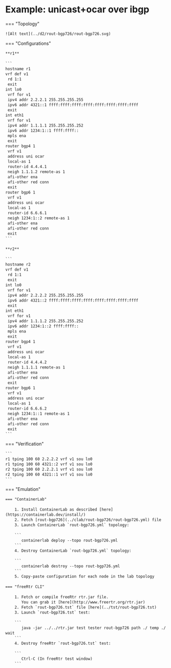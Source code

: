 # Example: unicast+ocar over ibgp

=== "Topology"

    ![Alt text](../d2/rout-bgp726/rout-bgp726.svg)

=== "Configurations"

    **r1**

    ```
    hostname r1
    vrf def v1
     rd 1:1
     exit
    int lo0
     vrf for v1
     ipv4 addr 2.2.2.1 255.255.255.255
     ipv6 addr 4321::1 ffff:ffff:ffff:ffff:ffff:ffff:ffff:ffff
     exit
    int eth1
     vrf for v1
     ipv4 addr 1.1.1.1 255.255.255.252
     ipv6 addr 1234:1::1 ffff:ffff::
     mpls ena
     exit
    router bgp4 1
     vrf v1
     address uni ocar
     local-as 1
     router-id 4.4.4.1
     neigh 1.1.1.2 remote-as 1
     afi-other ena
     afi-other red conn
     exit
    router bgp6 1
     vrf v1
     address uni ocar
     local-as 1
     router-id 6.6.6.1
     neigh 1234:1::2 remote-as 1
     afi-other ena
     afi-other red conn
     exit
    ```

    **r2**

    ```
    hostname r2
    vrf def v1
     rd 1:1
     exit
    int lo0
     vrf for v1
     ipv4 addr 2.2.2.2 255.255.255.255
     ipv6 addr 4321::2 ffff:ffff:ffff:ffff:ffff:ffff:ffff:ffff
     exit
    int eth1
     vrf for v1
     ipv4 addr 1.1.1.2 255.255.255.252
     ipv6 addr 1234:1::2 ffff:ffff::
     mpls ena
     exit
    router bgp4 1
     vrf v1
     address uni ocar
     local-as 1
     router-id 4.4.4.2
     neigh 1.1.1.1 remote-as 1
     afi-other ena
     afi-other red conn
     exit
    router bgp6 1
     vrf v1
     address uni ocar
     local-as 1
     router-id 6.6.6.2
     neigh 1234:1::1 remote-as 1
     afi-other ena
     afi-other red conn
     exit
    ```

=== "Verification"

    ```
    r1 tping 100 60 2.2.2.2 vrf v1 sou lo0
    r1 tping 100 60 4321::2 vrf v1 sou lo0
    r2 tping 100 60 2.2.2.1 vrf v1 sou lo0
    r2 tping 100 60 4321::1 vrf v1 sou lo0
    ```

=== "Emulation"

    === "ContainerLab"

        1. Install ContainerLab as described [here](https://containerlab.dev/install/)  
        2. Fetch [rout-bgp726](../clab/rout-bgp726/rout-bgp726.yml) file  
        3. Launch ContainerLab `rout-bgp726.yml` topology:  

        ```
           containerlab deploy --topo rout-bgp726.yml  
        ```
        4. Destroy ContainerLab `rout-bgp726.yml` topology:  

        ```
           containerlab destroy --topo rout-bgp726.yml  
        ```
        5. Copy-paste configuration for each node in the lab topology

    === "freeRtr CLI"

        1. Fetch or compile freeRtr rtr.jar file.  
           You can grab it [here](http://www.freertr.org/rtr.jar)  
        2. Fetch `rout-bgp726.tst` file [here](../tst/rout-bgp726.tst)  
        3. Launch `rout-bgp726.tst` test:  

        ```
           java -jar ../../rtr.jar test tester rout-bgp726 path ./ temp ./ wait
        ```
        4. Destroy freeRtr `rout-bgp726.tst` test:  

        ```
           Ctrl-C (In freeRtr test window)
        ```

